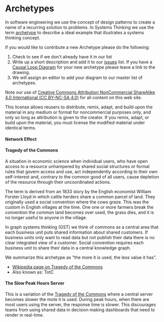 # Archetypes

In software engineering we use the concept of design patterns to create a name of a recurring solution to problems.  In Systems Thinking we use the term [archetype](glossary#archetype) to describe a ideal example that illustrates a systems thinking concept.

If you would like to contribute a new Archetype please do the following:

1. Check to see if we don't already have it in our list
2. Write up a short description and add it to our [issues](https://github.com/dmccreary/graph-systems-thinking/issues) list.  If you have a [Causal Loop Diagram](https://en.wikipedia.org/wiki/Causal_loop_diagram) for your new archetype please leave a link to the drawing.
3. We will assign an editor to add your diagram to our master list of archetypes.

Note our use of [Creative Commons Attribution NonCommercial ShareAlike 4.0 International (CC BY-NC-SA 4.0)](https://creativecommons.org/licenses/by-nc-sa/4.0/) for all content on this web site.

This license allows reusers to distribute, remix, adapt, and build upon the material in any medium or format for noncommercial purposes only, and only so long as attribution is given to the creator. If you remix, adapt, or build upon the material, you must license the modified material under identical terms.



#### Network Effect


#### Tragedy of the Commons
A situation in economic science when individual users, who have open access to a resource unhampered by shared social structures or formal rules that govern access and use, act independently according to their own self-interest and, contrary to the common good of all users, cause depletion of the resource through their uncoordinated actions.

The term is derived from an 1833 story by the English economist William Forster Lloyd in which cattle herders share a common parcel of land. They originally used a social convention where the cows graze.  This was the custom in English villages at the time.  One one or more farmers break the convention the common land becomes over used, the grass dies, and it is no longer useful to anyone in the village.

In graph systems thinking (GST) we think of commons as a central area that each business unit puts shared information about shared customers.  If business units only want to read data but not publish their data there is no clear integrated view of a customer.  Social convention requires each business unit to share their data in a central knowledge graph.

We summarize this archetype as "the more it is used, the less value it has".

* [Wikipedia page on Tragedy of the Commons](https://en.wikipedia.org/wiki/Tragedy_of_the_commons)
* Also known as: TotC

#### The Slow Peak Hours Server
This is a variation of the [Tragedy of the Commons](#tragedy-of-the-commons) where a central server becomes slower the mote it is used.  During peak hours, when there are most users using the server, the response time is slower.  This discourages teams from using shared data in decision making dashboards that need to render in real-time.

